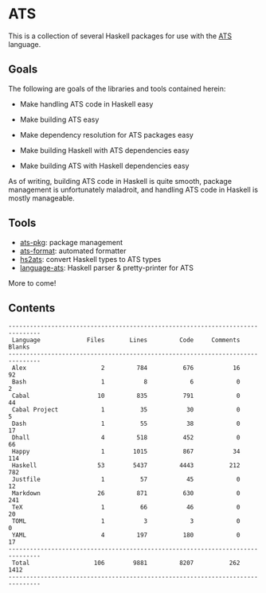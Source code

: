 # ATS

This is a collection of several Haskell packages for use with the
[ATS](http://ats-lang.org/) language.

## Goals

The following are goals of the libraries and tools contained herein:

  * Make handling ATS code in Haskell easy

  * Make building ATS easy

  * Make dependency resolution for ATS packages easy

  * Make building Haskell with ATS dependencies easy

  * Make building ATS with Haskell dependencies easy
  
As of writing, building ATS code in Haskell is quite smooth, package management
is unfortunately maladroit, and handling ATS code in Haskell is mostly
manageable.

## Tools

* [ats-pkg](ats-pkg/README.md): package management
* [ats-format](ats-format/README.md): automated formatter
* [hs2ats](hs2ats/README.md): convert Haskell types to ATS types
* [language-ats](language-ats/README.md): Haskell parser & pretty-printer for ATS

More to come!

## Contents

```
-------------------------------------------------------------------------------
 Language             Files       Lines         Code     Comments       Blanks
-------------------------------------------------------------------------------
 Alex                     2         784          676           16           92
 Bash                     1           8            6            0            2
 Cabal                   10         835          791            0           44
 Cabal Project            1          35           30            0            5
 Dash                     1          55           38            0           17
 Dhall                    4         518          452            0           66
 Happy                    1        1015          867           34          114
 Haskell                 53        5437         4443          212          782
 Justfile                 1          57           45            0           12
 Markdown                26         871          630            0          241
 TeX                      1          66           46            0           20
 TOML                     1           3            3            0            0
 YAML                     4         197          180            0           17
-------------------------------------------------------------------------------
 Total                  106        9881         8207          262         1412
-------------------------------------------------------------------------------
```
